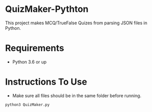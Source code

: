 # QuizMaker-Pythton
This project makes MCQ/TrueFalse Quizes from parsing JSON files in Python.

# Requirements
 - Python 3.6 or up
 
 # Instructions To Use
   - Make sure all files should be in the same folder before running.
   ```
   python3 QuizMaker.py
   ```

